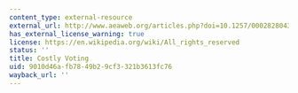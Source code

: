 ```yaml
---
content_type: external-resource
external_url: http://www.aeaweb.org/articles.php?doi=10.1257/000282804322970706
has_external_license_warning: true
license: https://en.wikipedia.org/wiki/All_rights_reserved
status: ''
title: Costly Voting
uid: 9010d46a-fb78-49b2-9cf3-321b3613fc76
wayback_url: ''
---
```

